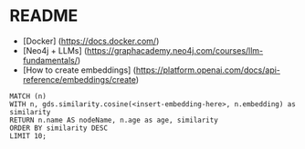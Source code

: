 # README

- [Docker] (https://docs.docker.com/)
- [Neo4j + LLMs] (https://graphacademy.neo4j.com/courses/llm-fundamentals/)
- [How to create embeddings] (https://platform.openai.com/docs/api-reference/embeddings/create)

```
MATCH (n)
WITH n, gds.similarity.cosine(<insert-embedding-here>, n.embedding) as similarity
RETURN n.name AS nodeName, n.age as age, similarity
ORDER BY similarity DESC
LIMIT 10;
```
